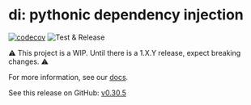 # di: pythonic dependency injection

[![codecov](https://codecov.io/gh/adriangb/di/branch/main/graph/badge.svg?token=A0FXC8B93Y)](https://codecov.io/gh/adriangb/di)
![Test & Release](https://github.com/adriangb/di/actions/workflows/release.yaml/badge.svg)

⚠️ This project is a WIP. Until there is a 1.X.Y release, expect breaking changes. ⚠️

For more information, see our [docs].

[docs]: https://www.adriangb.com/di/

See this release on GitHub: [v0.30.5](https://github.com/adriangb/di/releases/tag/0.30.5)

